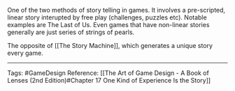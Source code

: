 One of the two methods of story telling in games. It involves a pre-scripted, linear story interupted by free play (challenges, puzzles etc). Notable examples are The Last of Us. Even games that have non-linear stories generally are just series of strings of pearls.

The opposite of [[The Story Machine]], which generates a unique story every game.

---

Tags: #GameDesign 
Reference: [[The Art of Game Design - A Book of Lenses (2nd Edition)#Chapter 17 One Kind of Experience Is the Story]]